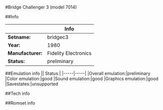 #Bridge Challenger 3 (model 7014)

##Info

||Info|
|-----|-----|
|**Setname:**|bridgec3
|**Year:**|1980
|**Manufacturer:**|Fidelity Electronics
|**Status:**|preliminary

##Emulation info
|| Status |
|-----|-----|
|Overall emulation:|preliminary
|Color emulation:|good
|Sound emulation:|good
|Graphics emulation:|good
|Savestates:|unsupported

##Tech info

##Romset info

<!--- START OF EDITED COMMENT DO NOT TOUCH TEXT ABOVE-->
